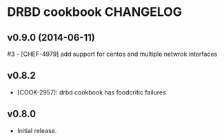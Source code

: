 DRBD cookbook CHANGELOG
=======================

v0.9.0 (2014-06-11)
-------------------
#3 - [CHEF-4979] add support for centos and multiple netwrok interfaces


v0.8.2
------
- [COOK-2957]: drbd cookbook has foodcritic failures

v0.8.0
------
- Initial release.
